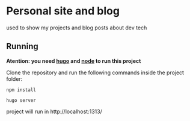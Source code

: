 # Personal site and blog

used to show my projects and blog posts about dev tech

## Running

**Atention: you need [hugo](https://gohugo.io/getting-started/quick-start/) and [node](https://nodejs.org/en/download) to run this project**

Clone the repository and run the following commands inside the project folder:

```
npm install
```

```
hugo server
```

project will run in http://localhost:1313/
